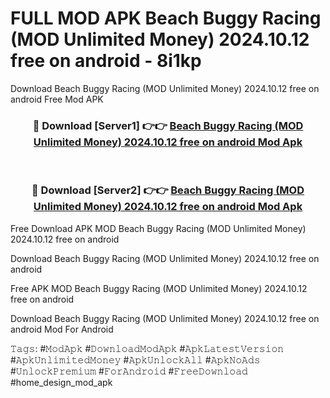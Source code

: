 # FULL MOD APK Beach Buggy Racing (MOD Unlimited Money) 2024.10.12 free on android - 8i1kp
Download Beach Buggy Racing (MOD Unlimited Money) 2024.10.12 free on android Free Mod APK

<div align="center">
<h3>🔴 Download [Server1] 👉👉 <a href="https://apk-comot.site?title=Beach_Buggy_Racing_(MOD_Unlimited_Money)_2024.10.12_free_on_android">Beach Buggy Racing (MOD Unlimited Money) 2024.10.12 free on android Mod Apk</a></h3><br>

<h3>🔴 Download [Server2] 👉👉 <a href="https://apk-comot.site?title=Beach_Buggy_Racing_(MOD_Unlimited_Money)_2024.10.12_free_on_android">Beach Buggy Racing (MOD Unlimited Money) 2024.10.12 free on android Mod Apk</a></h3>
</div>


Free Download APK MOD Beach Buggy Racing (MOD Unlimited Money) 2024.10.12 free on android

Download Beach Buggy Racing (MOD Unlimited Money) 2024.10.12 free on android 

Free APK MOD Beach Buggy Racing (MOD Unlimited Money) 2024.10.12 free on android 

Download Beach Buggy Racing (MOD Unlimited Money) 2024.10.12 free on android Mod For Android

𝚃𝚊𝚐𝚜: #𝙼𝚘𝚍𝙰𝚙𝚔 #𝙳𝚘𝚠𝚗𝚕𝚘𝚊𝚍𝙼𝚘𝚍𝙰𝚙𝚔 #𝙰𝚙𝚔𝙻𝚊𝚝𝚎𝚜𝚝𝚅𝚎𝚛𝚜𝚒𝚘𝚗 #𝙰𝚙𝚔𝚄𝚗𝚕𝚒𝚖𝚒𝚝𝚎𝚍𝙼𝚘𝚗𝚎𝚢 #𝙰𝚙𝚔𝚄𝚗𝚕𝚘𝚌𝚔𝙰𝚕𝚕 #𝙰𝚙𝚔𝙽𝚘𝙰𝚍𝚜 #𝚄𝚗𝚕𝚘𝚌𝚔𝙿𝚛𝚎𝚖𝚒𝚞𝚖 #𝙵𝚘𝚛𝙰𝚗𝚍𝚛𝚘𝚒𝚍 #𝙵𝚛𝚎𝚎𝙳𝚘𝚠𝚗𝚕𝚘𝚊𝚍 #home_design_mod_apk